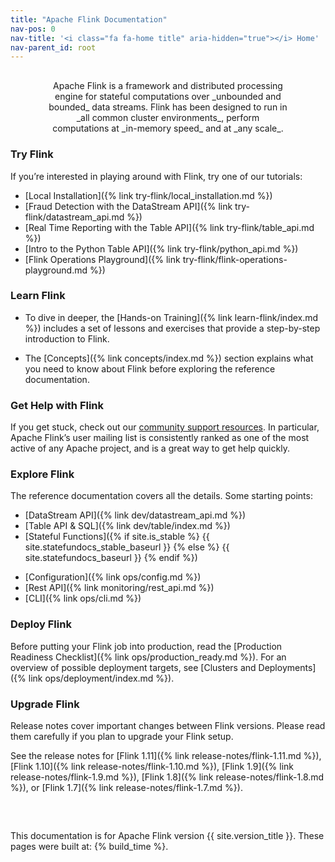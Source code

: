 ```yaml
---
title: "Apache Flink Documentation"
nav-pos: 0
nav-title: '<i class="fa fa-home title" aria-hidden="true"></i> Home'
nav-parent_id: root
---
```

<!--
Licensed to the Apache Software Foundation (ASF) under one
or more contributor license agreements.  See the NOTICE file
distributed with this work for additional information
regarding copyright ownership.  The ASF licenses this file
to you under the Apache License, Version 2.0 (the
"License"); you may not use this file except in compliance
with the License.  You may obtain a copy of the License at

  http://www.apache.org/licenses/LICENSE-2.0

Unless required by applicable law or agreed to in writing,
software distributed under the License is distributed on an
"AS IS" BASIS, WITHOUT WARRANTIES OR CONDITIONS OF ANY
KIND, either express or implied.  See the License for the
specific language governing permissions and limitations
under the License.
-->

<p style="margin: 30px 60px 0 60px;text-align: center" markdown="1">
Apache Flink is a framework and distributed processing engine for stateful computations over _unbounded and bounded_ data streams. Flink has been designed to run in _all common cluster environments_, perform computations at _in-memory speed_ and at _any scale_.
</p>

<div class="row">
<div class="col-sm-6" markdown="1">

### Try Flink

If you’re interested in playing around with Flink, try one of our tutorials:

* [Local Installation]({% link try-flink/local_installation.md %})
* [Fraud Detection with the DataStream API]({% link try-flink/datastream_api.md %})
* [Real Time Reporting with the Table API]({% link try-flink/table_api.md %})
* [Intro to the Python Table API]({% link try-flink/python_api.md %})
* [Flink Operations Playground]({% link try-flink/flink-operations-playground.md %})

### Learn Flink

* To dive in deeper, the [Hands-on Training]({% link learn-flink/index.md %}) includes a set of lessons and exercises that provide a step-by-step introduction to Flink.

* The [Concepts]({% link concepts/index.md %}) section explains what you need to know about Flink before exploring the reference documentation.

### Get Help with Flink

If you get stuck, check out our [community support resources](https://flink.apache.org/community.html). In particular, Apache Flink’s user mailing list is consistently ranked as one of the most active of any Apache project, and is a great way to get help quickly.

</div>
<div class="col-sm-6" markdown="1">

### Explore Flink

The reference documentation covers all the details. Some starting points:

<div class="row">
<div class="col-sm-6" markdown="1">

* [DataStream API]({% link dev/datastream_api.md %})
* [Table API &amp; SQL]({% link dev/table/index.md %})
* [Stateful Functions]({% if site.is_stable %} {{ site.statefundocs_stable_baseurl }} {% else %} {{ site.statefundocs_baseurl }} {% endif %})

</div>
<div class="col-sm-6" markdown="1">

* [Configuration]({% link ops/config.md %})
* [Rest API]({% link monitoring/rest_api.md %})
* [CLI]({% link ops/cli.md %})

</div>
</div>

### Deploy Flink

Before putting your Flink job into production, read the [Production Readiness Checklist]({% link ops/production_ready.md %}). For an overview of possible deployment targets, see [Clusters and Deployments]({% link ops/deployment/index.md %}). 

### Upgrade Flink

Release notes cover important changes between Flink versions. Please read them carefully if you plan to upgrade your Flink setup.

See the release notes for [Flink 1.11]({% link release-notes/flink-1.11.md %}), [Flink 1.10]({% link release-notes/flink-1.10.md %}), [Flink 1.9]({% link release-notes/flink-1.9.md %}), [Flink 1.8]({% link release-notes/flink-1.8.md %}), or [Flink 1.7]({% link release-notes/flink-1.7.md %}).

</div>
</div>

<div style="margin: 40px 0 0 0; position: relative; top: 20px;">
<p>
This documentation is for Apache Flink version {{ site.version_title }}. These pages were built at: {% build_time %}.
</p>
</div>
